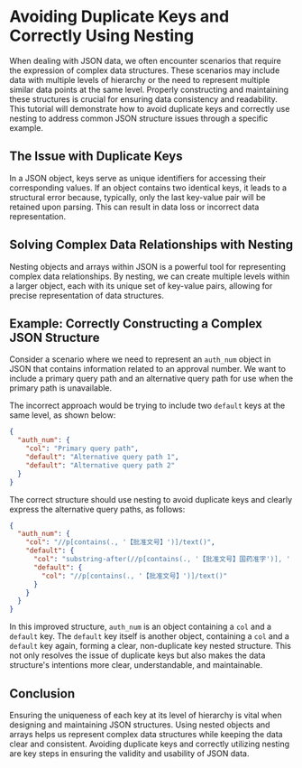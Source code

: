 

# Avoiding Duplicate Keys and Correctly Using Nesting

When dealing with JSON data, we often encounter scenarios that require the expression of complex data structures. These scenarios may include data with multiple levels of hierarchy or the need to represent multiple similar data points at the same level. Properly constructing and maintaining these structures is crucial for ensuring data consistency and readability. This tutorial will demonstrate how to avoid duplicate keys and correctly use nesting to address common JSON structure issues through a specific example.

## The Issue with Duplicate Keys

In a JSON object, keys serve as unique identifiers for accessing their corresponding values. If an object contains two identical keys, it leads to a structural error because, typically, only the last key-value pair will be retained upon parsing. This can result in data loss or incorrect data representation.

## Solving Complex Data Relationships with Nesting

Nesting objects and arrays within JSON is a powerful tool for representing complex data relationships. By nesting, we can create multiple levels within a larger object, each with its unique set of key-value pairs, allowing for precise representation of data structures.

## Example: Correctly Constructing a Complex JSON Structure

Consider a scenario where we need to represent an `auth_num` object in JSON that contains information related to an approval number. We want to include a primary query path and an alternative query path for use when the primary path is unavailable.

The incorrect approach would be trying to include two `default` keys at the same level, as shown below:

```json
{
  "auth_num": {
    "col": "Primary query path",
    "default": "Alternative query path 1",
    "default": "Alternative query path 2"
  }
}
```

The correct structure should use nesting to avoid duplicate keys and clearly express the alternative query paths, as follows:

```json
{
  "auth_num": {
    "col": "//p[contains(., '【批准文号】')]/text()",
    "default": {
      "col": "substring-after(//p[contains(., '【批准文号】国药准字')], '【批准文号】')",
      "default": {
        "col": "//p[contains(., '【批准文号】')]/text()"
      }
    }
  }
}
```

In this improved structure, `auth_num` is an object containing a `col` and a `default` key. The `default` key itself is another object, containing a `col` and a `default` key again, forming a clear, non-duplicate key nested structure. This not only resolves the issue of duplicate keys but also makes the data structure's intentions more clear, understandable, and maintainable.

## Conclusion

Ensuring the uniqueness of each key at its level of hierarchy is vital when designing and maintaining JSON structures. Using nested objects and arrays helps us represent complex data structures while keeping the data clear and consistent. Avoiding duplicate keys and correctly utilizing nesting are key steps in ensuring the validity and usability of JSON data.
